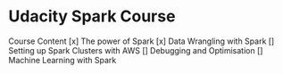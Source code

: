 # Udacity Spark Course

Course Content
[x] The power of Spark
[x] Data Wrangling with Spark
[] Setting up Spark Clusters with AWS
[] Debugging and Optimisation
[] Machine Learning with Spark